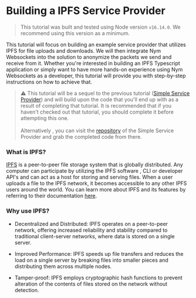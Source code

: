 # Building a IPFS Service Provider 

>This tutorial was built and tested using Node version `v16.14.0`. We recommend using this version as a minimum.

This tutorial will focus on building an example service provider that utilizes IPFS for file uploads and downloads. We will then integrate Nym Websockets into the solution to anonymize the packets we send and receive from it. Whether you're interested in building an IPFS Typescript application or simply want to have more hands-on experience using Nym Websockets as a developer, this tutorial will provide you with step-by-step instructions on how to achieve that.

> ⚠️ This tutorial will be a sequel to the previous tutorial ([Simple Service Provider](./simple-service-provider.md)) and will build upon the code that you'll end up with as a result of completing that tutorial. It is recommended that if you haven't checked out that tutorial, you should complete it before attempting this one. <br><br>Alternatively , you can visit the [repository](https://github.com/nymtech/developer-tutorials/tree/main/simple-service-provider-tutorial) of the Simple Service Provider and grab the completed code from there.

### What is IPFS?

[IPFS](https://ipfs.tech/) is a peer-to-peer file storage system that is globally distributed. Any computer can participate by utilizing the IPFS software , CLI or developer API's and can act as a host for storing and serving files. When a user uploads a file to the IPFS network, it becomes accessible to any other IPFS users around the world. You can learn more about IPFS and its features by referring to their documentation [here](https://docs.ipfs.tech/).

### Why use IPFS?

* Decentralized and Distributed: IPFS operates on a peer-to-peer network, offering increased reliability and stability compared to traditional client-server networks, where data is stored on a single server.

* Improved Performance: IPFS speeds up file transfers and reduces the load on a single server by breaking files into smaller pieces and distributing them across multiple nodes.

* Tamper-proof: IPFS employs cryptographic hash functions to prevent alteration of the contents of files stored on the network without detection.

